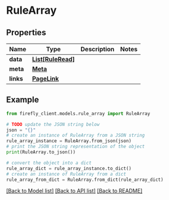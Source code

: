 # RuleArray


## Properties

Name | Type | Description | Notes
------------ | ------------- | ------------- | -------------
**data** | [**List[RuleRead]**](RuleRead.md) |  | 
**meta** | [**Meta**](Meta.md) |  | 
**links** | [**PageLink**](PageLink.md) |  | 

## Example

```python
from firefly_client.models.rule_array import RuleArray

# TODO update the JSON string below
json = "{}"
# create an instance of RuleArray from a JSON string
rule_array_instance = RuleArray.from_json(json)
# print the JSON string representation of the object
print(RuleArray.to_json())

# convert the object into a dict
rule_array_dict = rule_array_instance.to_dict()
# create an instance of RuleArray from a dict
rule_array_from_dict = RuleArray.from_dict(rule_array_dict)
```
[[Back to Model list]](../README.md#documentation-for-models) [[Back to API list]](../README.md#documentation-for-api-endpoints) [[Back to README]](../README.md)



